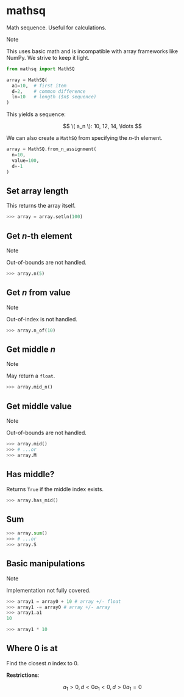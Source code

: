 # mathsq
Math sequence. Useful for calculations.

> [!NOTE]
> This uses basic math and is incompatible with array frameworks like NumPy. We strive to keep it light.

```python
from mathsq import MathSQ

array = MathSQ(
  a1=10,  # first item
  d=2,    # common difference
  ln=10   # length ($n$ sequence)
)
```
This yields a sequence:

$$
\( a_n \): 10, 12, 14, \ldots
$$

We can also create a `MathSQ` from specifying the $`n`$-th element.

```python
array = MathSQ.from_n_assignment(
  n=10,
  value=100,
  d=-1
)
```

## Set array length
This returns the array itself.

```python
>>> array = array.setln(100)
```

## Get $`n`$-th element
> [!NOTE]
> Out-of-bounds are not handled.

```python
>>> array.n(5)
```

## Get $`n`$ from value
> [!NOTE]
> Out-of-index is not handled.

```python
>>> array.n_of(10)
```

## Get middle $`n`$
> [!NOTE]
> May return a `float`.

```python
>>> array.mid_n()
```

## Get middle value
> [!NOTE]
> Out-of-bounds are not handled.

```python
>>> array.mid()
>>> # ...or
>>> array.M
```

## Has middle?
Returns `True` if the middle index exists.

```python
>>> array.has_mid()
```

## Sum

```python
>>> array.sum()
>>> # ...or
>>> array.S
```

## Basic manipulations

> [!NOTE]
> Implementation not fully covered.

```python
>>> array1 = array0 + 10 # array +/- float
>>> array1 -= array0 # array +/- array
>>> array1.a1
10

>>> array1 * 10
```

## Where 0 is at
Find the closest $`n`$ index to 0.

**Restrictions**:

$$
a_1 > 0, d < 0
a_1 < 0, d > 0
a_1 = 0
$$
